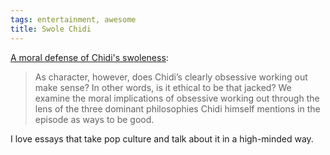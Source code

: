 ```yaml
---
tags: entertainment, awesome
title: Swole Chidi
---
```



[A moral defense of Chidi's swoleness](https://sa33779.wixsite.com/shawnadler/writings):

> As character, however, does Chidi’s clearly obsessive working out make sense? In other words, is it ethical to be that jacked? We examine the moral implications of obsessive working out through the lens of the three dominant philosophies Chidi himself mentions in the episode as ways to be good.

I love essays that take pop culture and talk about it in a high-minded way.